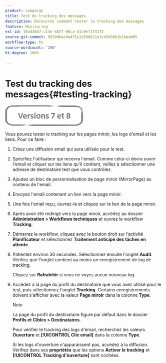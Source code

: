 ```yaml
---
product: campaign
title: Test du tracking des messages
description: Découvrez comment tester le tracking des messages
feature: Monitoring
exl-id: 16ad36b7-c13e-4b77-86ca-41c9ef174172
source-git-commit: 9839dbacda475c2a586811e3c4f686b1b1baab05
workflow-type: ht
source-wordcount: '260'
ht-degree: 100%

---
```


# Test du tracking des messages{#testing-tracking}

![](../../assets/common.svg)

Vous pouvez tester le tracking sur les pages miroir, les logs d&#39;email et les liens. Pour ce faire :

1. Créez une diffusion email qui sera utilisée pour le test.
1. Spécifiez l&#39;utilisateur qui recevra l&#39;email. Comme celui-ci devra ouvrir l&#39;email et cliquer sur les liens qu&#39;il contient, veillez à sélectionner une adresse de destinataire test que vous contrôlez.
1. Ajoutez un bloc de personnalisation de page miroir (MirrorPage) au contenu de l&#39;email.
1. Envoyez l&#39;email contenant un lien vers la page miroir.
1. Une fois l&#39;email reçu, ouvrez-le et cliquez sur le lien de la page miroir.
1. Après avoir été redirigé vers la page miroir, accédez au dossier **Administration > Workflows techniques** et ouvrez le workflow **Tracking**.
1. Démarrez le workflow, cliquez avec le bouton droit sur l’activité **Planificateur** et sélectionnez **Traitement anticipé des tâches en attente**.
1. Patientez environ 30 secondes. Sélectionnez ensuite l&#39;onglet **Audit**. Vérifiez que l&#39;onglet contient au moins un enregistrement de log de tracking.

   Cliquez sur **Rafraîchir** si vous ne voyez aucun nouveau log.

1. Accédez à la page du profil du destinataire que vous avez utilisé pour le test, puis sélectionnez l&#39;onglet **Tracking**. Certains enregistrements doivent s&#39;afficher avec la valeur **Page miroir** dans la colonne **Type**.

   >[!NOTE]
   >
   >La page du profil du destinataire figure par défaut dans le dossier **Profils et Cibles > Destinataires**.

   Pour vérifier le tracking des logs d&#39;email, recherchez les valeurs **Ouverture** et **[!UICONTROL Clic email]** dans la colonne **Type**.

   Si les logs d&#39;ouverture n&#39;apparaissent pas, accédez à la diffusion. Vérifiez dans ses **propriétés** que les options **Activer le tracking** et **[!UICONTROL Tracking d&#39;ouverture]** sont cochées.
